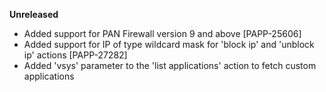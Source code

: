 **Unreleased**
* Added support for PAN Firewall version 9 and above [PAPP-25606]
* Added support for IP of type wildcard mask for 'block ip' and 'unblock ip' actions [PAPP-27282]
* Added 'vsys' parameter to the 'list applications' action to fetch custom applications